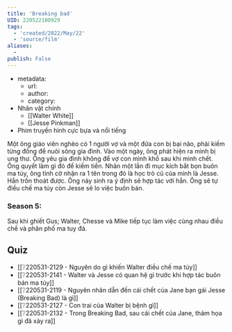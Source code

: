 ```yaml
---
title: 'Breaking bad'
UID: 220522100929
tags:
  - 'created/2022/May/22'
  - 'source/film'
aliases:
  - 
publish: False
---
```

- metadata:
	- url:
	- author:
	- category:
- Nhân vật chính
	- [[Walter White]]
	- [[Jesse Pinkman]]
- Phim truyền hình cực bựa và nổi tiếng

Một ông giáo viên nghèo có 1 người vợ và một đứa con bị bại não, phải kiếm từng đồng để nuôi sông gia đình. Vào một ngày, ông phát hiện ra mình bị ung thư. Ông yêu gia đình không để vợ con mình khổ sau khi mình chết. Ông quyết làm gì đó để kiếm tiền. Nhân một lần đi mục kích bắt bọn buôn ma túy, ông tình cờ nhận ra 1 tên trong đó là học trò cũ của mình là Jesse. Hắn trốn thoát được. Ông nảy sinh ra ý định sẽ hợp tác với hắn. Ông sẽ tự điều chế ma túy còn Jesse sẽ lo việc buôn bán.

### Season 5: 
Sau khi ghiết Gus; Walter, Chesse và Mike tiếp tục làm việc cùng nhau điều chế và phân phố ma tuy đá.

## Quiz
- [[❔220531-2129 - Nguyên do gì khiến Walter điều chế ma túy]]
- [[❔220531-2141 - Walter và Jesse có quan hệ gì trước khi hợp tác buôn bán ma túy]]
- [[❔220531-2119 - Nguyên nhân dẫn đến cái chết của Jane bạn gái Jesse (Breaking Bad) là gì]]
- [[❔220531-2127 - Con trai của Walter bị bệnh gì]]
- [[❔220531-2132 - Trong Breaking Bad, sau cái chết của Jane, thảm họa gì đã xảy ra]]